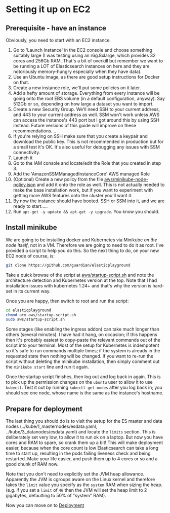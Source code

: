# Setting it up on EC2

## Prerequisite - have an instance

Obviously, you need to start with an EC2 instance.

1. Go to 'Launch Instance' in the EC2 console and choose something suitably large (I was testing using an r6g.8xlarge,
which provides 32 cores and 256Gb RAM.  That's a bit of overkill but remember we want to be running a LOT of Elasticsearch
instances on here and they are notoriously memory-hungry especially when they have data).
2. Use an Ubuntu image, as there are good setup instructions for Docker on that.
3. Create a new instance role, we'll put some policies on it later.
4. Add a hefty amount of storage. Everything from every instance will be going onto the root EBS volume (in a default 
configuration, anyway).  Say 512Gb or so, depending on how large a dataset you want to import.
5. Create a new Security Group.  We'll need SSH to your current address, and 443 to your current address as well.
SSM won't work unless AWS can access the instance's 443 port but I got around this by using SSH instead. Future versions
of this guide will improve on these recommendations....
6. If you're relying on SSH make sure that you create a keypair and download the public key.  This is not recommended
in production but for a small test it's OK. It's also useful for debugging any issues with SSM connectivity.
7. Launch it
8. Go to the IAM console and locate/edit the Role that you created in step 3.
9. Add the 'AmazonSSMManagedInstanceCore' AWS managed Role
10. (Optional) Create a new policy from the file [aws/minikube-node-policy.json](../aws/minikube-node-policy.json) and add
it onto the role as well.  This is not actually needed to make the base installation work, but if you want to experiment
with getting more AWS features onto the cluster you'll want it.
11. By now the instance should have booted.  SSH or SSM into it, and we are ready to start.....
12. Run `apt-get -y update && apt-get -y upgrade`. You know you should.

## Install minikube

We are going to be installing docker and Kubernetes via Minikube _on the node itself_, not in a VM.  Therefore we 
are going to need to do it as root.
I've provided a script to help you do this.  So the next thing to do, on your new EC2 node of course, is:
```bash
git clone https://github.com/guardian/elasticplayground
```

Take a quick browse of the script at [aws/startup-script.sh](../aws/startup-script.sh) and note the architecture
detection and Kubernetes version at the top. Note that I had installation issues with kubernetes 1.24+ and that's
why the version is hard-set in its current way.

Once you are happy, then switch to root and run the script:

```bash
cd elasticplayground
chmod a+x aws/startup-script.sh
sudo aws/startup-script.sh
```

Some stages (like enabling the ingress addon) can take much longer than others (several minutes).  I have had it hang,
on occasion; if this happens then it's probably easiest to copy-paste the relevant commands out of the script into your
terminal.  Most of the setup for Kubernetes is indempotent so it's safe to run commands multiple times; if the system
is already in the requested state then nothing will be changed.
If you want to re-run the script without deleting the minikube installation, then simply comment out the `minikube start`
line and run it again.

Once the startup script finishes, then log out and log back in again.  This is to pick up the permission changes on
the `ubuntu` user to allow it to use `kubectl`.  Test it out by running `kubectl get nodes` after you log back in;
you should see one node, whose name is the same as the instance's hostname.

## Prepare for deployment

The last thing you should do is to visit the setup for the ES master and data nodes (../kube/1_masternodes/esdata.yaml, 
../kube/3_datanodes/esdata.yaml) and locate the `limits` section.  This is deliberately set very low, to allow it to
run ok on a laptop.  But now you have cores and RAM to spare, so crank them up a bit! This will make deployment easier,
because when the core count is low Elasticsearch can take a long time to start up, resulting in the pods failing liveness
check and being restarted.  Make your life easier, and push them up to 4 cores or so and a good chunk of RAM now.

Note that you don't need to explicitly set the JVM heap allowance.  Apparently the JVM is cgroups aware on the Linux 
kernel and therefore takes the `limit` value you specify as the `system` RAM when sizing the heap. (e.g. if you set a 
`limit` of `4G` then the JVM will set the heap limit to 2 gigabytes, defaulting to 50% of "system" RAM).

Now you can move on to [Deployment](2_deployment.md)

